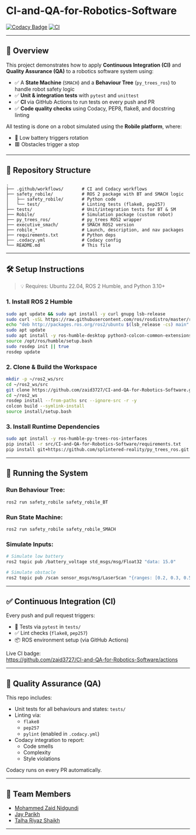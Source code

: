 # CI-and-QA-for-Robotics-Software

[![Codacy Badge](https://app.codacy.com/project/badge/Grade/456677987e644642b1ceac03558b15ee)](https://app.codacy.com)
[![CI](https://github.com/zaid3727/CI-and-QA-for-Robotics-Software/actions/workflows/ci.yml/badge.svg)](https://github.com/zaid3727/CI-and-QA-for-Robotics-Software/actions/workflows/ci.yml)

---

## 🚦 Overview

This project demonstrates how to apply **Continuous Integration (CI)** and **Quality Assurance (QA)** to a robotics software system using:

- ✅ A **State Machine** (`SMACH`) and a **Behaviour Tree** (`py_trees_ros`) to handle robot safety logic
- ✅ **Unit & integration tests** with `pytest` and `unittest`
- ✅ **CI** via GitHub Actions to run tests on every push and PR
- ✅ **Code quality checks** using Codacy, PEP8, flake8, and docstring linting

All testing is done on a robot simulated using the **Robile platform**, where:
- 🪫 Low battery triggers rotation
- 🟥 Obstacles trigger a stop

---

## 📁 Repository Structure

```
.
├── .github/workflows/       # CI and Codacy workflows
├── safety_robile/           # ROS 2 package with BT and SMACH logic
│   ├── safety_robile/       # Python code
│   └── test/                # Linting tests (flake8, pep257)
├── tests/                   # Unit/integration tests for BT & SM
├── Robile/                  # Simulation package (custom robot)
├── py_trees_ros/            # py_trees ROS2 wrapper
├── executive_smach/         # SMACH ROS2 version
├── robile_*                 # Launch, description, and nav packages
├── requirements.txt         # Python deps
├── .codacy.yml              # Codacy config
└── README.md                # This file
```

---

## 🛠️ Setup Instructions

> 💡 Requires: Ubuntu 22.04, ROS 2 Humble, and Python 3.10+

### 1. Install ROS 2 Humble

```bash
sudo apt update && sudo apt install -y curl gnupg lsb-release
sudo curl -sSL https://raw.githubusercontent.com/ros/rosdistro/master/ros.asc | sudo apt-key add -
echo "deb http://packages.ros.org/ros2/ubuntu $(lsb_release -cs) main" | sudo tee /etc/apt/sources.list.d/ros2-latest.list
sudo apt update
sudo apt install -y ros-humble-desktop python3-colcon-common-extensions python3-rosdep
source /opt/ros/humble/setup.bash
sudo rosdep init || true
rosdep update
```

### 2. Clone & Build the Workspace

```bash
mkdir -p ~/ros2_ws/src
cd ~/ros2_ws/src
git clone https://github.com/zaid3727/CI-and-QA-for-Robotics-Software.git
cd ~/ros2_ws
rosdep install --from-paths src --ignore-src -r -y
colcon build --symlink-install
source install/setup.bash
```

### 3. Install Runtime Dependencies

```bash
sudo apt install -y ros-humble-py-trees-ros-interfaces
pip install -r src/CI-and-QA-for-Robotics-Software/requirements.txt
pip install git+https://github.com/splintered-reality/py_trees_ros.git
```

---

## 🚀 Running the System

### Run Behaviour Tree:

```bash
ros2 run safety_robile safety_robile_BT
```

### Run State Machine:

```bash
ros2 run safety_robile safety_robile_SMACH
```

### Simulate Inputs:

```bash
# Simulate low battery
ros2 topic pub /battery_voltage std_msgs/msg/Float32 "data: 15.0"

# Simulate obstacle
ros2 topic pub /scan sensor_msgs/msg/LaserScan "{ranges: [0.2, 0.3, 0.5]}"
```

---

## ✅ Continuous Integration (CI)

Every push and pull request triggers:

- 🧪 Tests via `pytest` in `tests/`
- ✅ Lint checks (`flake8`, `pep257`)
- 📦 ROS environment setup (via GitHub Actions)

Live CI badge:  
https://github.com/zaid3727/CI-and-QA-for-Robotics-Software/actions

---

## 🧪 Quality Assurance (QA)

This repo includes:

- Unit tests for all behaviours and states: `tests/`
- Linting via:
  - `flake8`
  - `pep257`
  - `pylint` (enabled in `.codacy.yml`)
- Codacy integration to report:
  - Code smells
  - Complexity
  - Style violations

Codacy runs on every PR automatically.

---

## 👥 Team Members

- [Mohammed Zaid Nidgundi](https://github.com/zaid3727)
- [Jay Parikh](https://github.com/jp-droid)
- [Talha Riyaz Shaikh](https://github.com/Talha-Riyaz-Shaikh)
---
